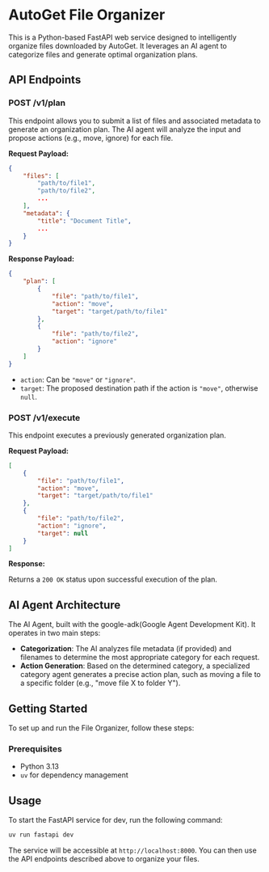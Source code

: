 # AutoGet File Organizer

This is a Python-based FastAPI web service designed to intelligently organize files downloaded by AutoGet. It leverages an AI agent to categorize files and generate optimal organization plans.

## API Endpoints

### POST /v1/plan

This endpoint allows you to submit a list of files and associated metadata to generate an organization plan. The AI agent will analyze the input and propose actions (e.g., move, ignore) for each file.

**Request Payload:**

```json
{
    "files": [
        "path/to/file1",
        "path/to/file2",
        ...
    ],
    "metadata": {
        "title": "Document Title",
        ...
    }
}
```

**Response Payload:**

```json
{
    "plan": [
        {
            "file": "path/to/file1",
            "action": "move",
            "target": "target/path/to/file1"
        },
        {
            "file": "path/to/file2",
            "action": "ignore"
        }
    ]
}
```
*   `action`: Can be `"move"` or `"ignore"`.
*   `target`: The proposed destination path if the action is `"move"`, otherwise `null`.

### POST /v1/execute

This endpoint executes a previously generated organization plan.

**Request Payload:**

```json
[
    {
        "file": "path/to/file1",
        "action": "move",
        "target": "target/path/to/file1"
    },
    {
        "file": "path/to/file2",
        "action": "ignore",
        "target": null
    }
]
```

**Response:**

Returns a `200 OK` status upon successful execution of the plan.

## AI Agent Architecture

The AI Agent, built with the google-adk(Google Agent Development Kit). It operates in two main steps:

-   **Categorization**: The AI analyzes file metadata (if provided) and filenames to determine the most appropriate category for each request.
-   **Action Generation**: Based on the determined category, a specialized category agent generates a precise action plan, such as moving a file to a specific folder (e.g., "move file X to folder Y").

## Getting Started

To set up and run the File Organizer, follow these steps:

### Prerequisites

*   Python 3.13
*   `uv` for dependency management

## Usage

To start the FastAPI service for dev, run the following command:

```bash
uv run fastapi dev
```

The service will be accessible at `http://localhost:8000`. You can then use the API endpoints described above to organize your files.

